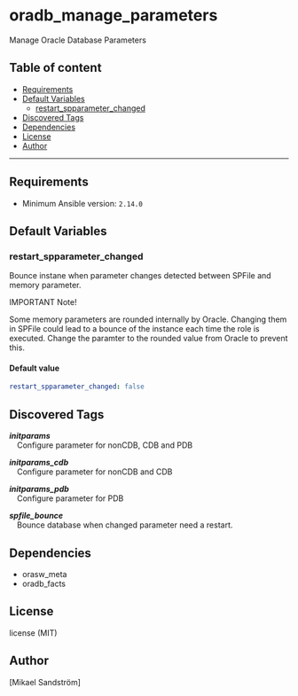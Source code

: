 # oradb_manage_parameters

Manage Oracle Database Parameters

## Table of content

- [Requirements](#requirements)
- [Default Variables](#default-variables)
  - [restart_spparameter_changed](#restart_spparameter_changed)
- [Discovered Tags](#discovered-tags)
- [Dependencies](#dependencies)
- [License](#license)
- [Author](#author)

---

## Requirements

- Minimum Ansible version: `2.14.0`

## Default Variables

### restart_spparameter_changed

Bounce instane when parameter changes detected between SPFile and memory parameter.

IMPORTANT Note!

Some memory parameters are rounded internally by Oracle.
Changing them in SPFile could lead to a bounce of the instance each time the role is executed.
Change the paramter to the rounded value from Oracle to prevent this.

#### Default value

```YAML
restart_spparameter_changed: false
```

## Discovered Tags

**_initparams_**\
&emsp;Configure parameter for nonCDB, CDB and PDB

**_initparams_cdb_**\
&emsp;Configure parameter for nonCDB and CDB

**_initparams_pdb_**\
&emsp;Configure parameter for PDB

**_spfile_bounce_**\
&emsp;Bounce database when changed parameter need a restart.


## Dependencies

- orasw_meta
- oradb_facts

## License

license (MIT)

## Author

[Mikael Sandström]

